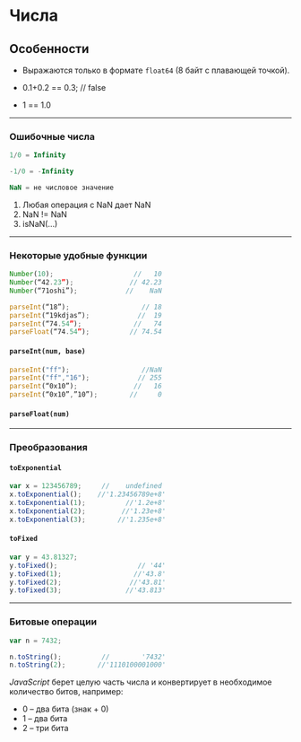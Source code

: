 # Числа

## Особенности

* Выражаются только в формате `float64` (8 байт с плавающей точкой).

* 0.1+0.2 == 0.3; // false

* 1 == 1.0
---

### Ошибочные числа

```javascript
1/0 = Infinity

-1/0 = -Infinity

NaN = не числовое значение
```

1. Любая операция с NaN дает NaN
2. NaN != NaN
3. isNaN(...)
---

### Некоторые удобные функции

```javascript
Number(10);                    //   10
Number(“42.23”);              // 42.23
Number(“71oshi”);            //    NaN

parseInt(“18”);                  // 18
parseInt(“19kdjas”);            //  19
parseInt(“74.54”);             //   74
parseFloat(“74.54”);          // 74.54
```

#### `parseInt(num, base)`

```javascript
parseInt("ff");                  //NaN
parseInt("ff","16");            // 255
parseInt(“0x10”);              //   16
parseInt(“0x10”,”10”);        //     0
```

#### `parseFloat(num)`
---

### Преобразования

#### `toExponential`

```javascript
var x = 123456789;     //    undefined
x.toExponential();    //'1.23456789e+8'
x.toExponential(1);          //'1.2e+8'
x.toExponential(2);         //'1.23e+8'
x.toExponential(3);        //'1.235e+8'
```

#### `toFixed`

```javascript
var y = 43.81327;
y.toFixed();                    // '44'
y.toFixed(1);                  //'43.8'
y.toFixed(2);                 //'43.81'
y.toFixed(3);                //'43.813'
```
---

### Битовые операции

```javascript
var n = 7432;

n.toString();          //        '7432'
n.toString(2);        //'1110100001000'
```

*JavaScript* берет целую часть числа и конвертирует
в необходимое количество битов, например:

* 0 – два бита (знак + 0)
* 1 – два бита
* 2 – три бита
